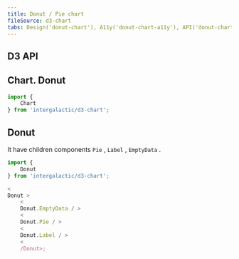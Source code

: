 ```yaml
---
title: Donut / Pie chart
fileSource: d3-chart
tabs: Design('donut-chart'), A11y('donut-chart-a11y'), API('donut-chart-api'), Examples('donut-chart-d3-code'), Changelog('d3-chart-changelog')
---
```


## D3 API

## Chart. Donut

```js
import {
    Chart
} from 'intergalactic/d3-chart';
```

<TypesView type="DonutChartProps" :types={...types} />

## Donut

It have children components `Pie` , `Label` , `EmptyData` .

```js
import {
    Donut
} from 'intergalactic/d3-chart';

<
Donut >
    <
    Donut.EmptyData / >
    <
    Donut.Pie / >
    <
    Donut.Label / >
    <
    /Donut>;
```

<TypesView type="DonutProps" :types={...types} />

<script setup>import { data as types } from '@types.data.ts'; </script>
